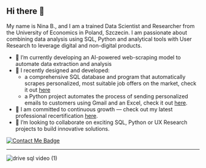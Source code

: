 ## Hi there 👋 

My name is Nina B., and I am a trained Data Scientist and Researcher from the University of Economics in Poland, Szczecin. 
I am passionate about combining data analysis using SQL, Python and analytical tools with User Research to leverage digital and non-digital products.

- 🔸 I’m currently developing an AI-powered web-scraping model to automate data extraction and analysis
- 🔸 I recently designed and developed:
  - a comprehensive SQL database and program that automatically scrapes personalized, most suitable job offers on the market, check it out [here](https://github.com/ninryt/python-sql-web_jobscraper)
  - a Python project automates the process of sending personalized emails to customers using Gmail and an Excel, check it out [here](https://github.com/ninryt/automated-email-sender).
- 🔸 I am committed to continuous growth — check out my latest professional recertification [here](./recertification.md).
- 🔸 I’m looking to collaborate on exciting SQL, Python or UX Research projects to build innovative solutions.

[![Contact Me Badge](https://img.shields.io/badge/Contact%20Me-FFD700?style=for-the-badge)](mailto:zerobughero@gmail.com)



---

![drive sql video (1)](https://github.com/user-attachments/assets/4b950894-6614-446f-bcca-703cffe53c77)
<!--
**ninryt/ninryt** is a ✨ _special_ ✨ repository because its `README.md` (this file) appears on your GitHub profile.

Here are some ideas to get you started:

- 🔭 I’m currently working on ...
- 🌱 I’m currently learning ...
- 👯 I’m looking to collaborate on ...
- 🤔 I’m looking for help with ...
- 💬 Ask me about ...
- 📫 How to reach me: ...
- 😄 Pronouns: ...
- ⚡ Fun fact: ...
-->
